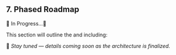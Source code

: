 ## 7. Phased Roadmap

🚧 In Progress...🚧

This section will outline the and including:

📌 _Stay tuned — details coming soon as the architecture is finalized._
